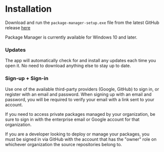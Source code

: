 # Installation

Download and run the `package-manager-setup.exe` file from the latest GitHub release [here](https://github.com/voyansi/package-manager/releases)

Package Manager is currently available for Windows 10 and later.

### Updates

The app will automatically check for and install any updates each time you open it. No need to download anything else to stay up to date.

### Sign-up + Sign-in

Use one of the available third-party providers (Google, GitHub) to sign in, or register with an email and password. When signing up with an email and password, you will be required to verify your email with a link sent to your account.

If you need to access private packages managed by your organization, be sure to sign in with the enterprise email or Google account for that organization.

If you are a developer looking to deploy or manage your packages, you must be signed in via GitHub with the account that has the "owner" role on whichever organization the source repositories belong to.
